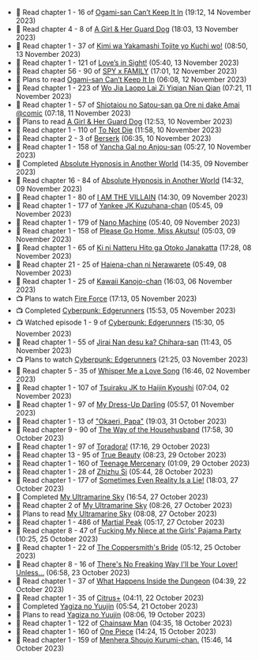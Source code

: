 <!-- ANILIST_ACTIVITY:start -->

-   📖 Read chapter 1 - 16 of [Ogami-san Can’t Keep It In](https://anilist.co/manga/101755) (19:12, 14 November 2023)
-   📖 Read chapter 4 - 8 of [A Girl & Her Guard Dog](https://anilist.co/manga/106315) (18:03, 13 November 2023)
-   📖 Read chapter 1 - 37 of [Kimi wa Yakamashi Tojite yo Kuchi wo!](https://anilist.co/manga/149337) (08:50, 13 November 2023)
-   📖 Read chapter 1 - 121 of [Love’s in Sight!](https://anilist.co/manga/107445) (05:40, 13 November 2023)
-   📖 Read chapter 56 - 90 of [SPY x FAMILY](https://anilist.co/manga/108556) (17:01, 12 November 2023)
-   📖 Plans to read [Ogami-san Can’t Keep It In](https://anilist.co/manga/101755) (06:08, 12 November 2023)
-   📖 Read chapter 1 - 223 of [Wo Jia Laopo Lai Zi Yiqian Nian Qian](https://anilist.co/manga/146267) (07:21, 11 November 2023)
-   📖 Read chapter 1 - 57 of [Shiotaiou no Satou-san ga Ore ni dake Amai @comic](https://anilist.co/manga/123130) (07:18, 11 November 2023)
-   📖 Plans to read [A Girl & Her Guard Dog](https://anilist.co/manga/106315) (12:53, 10 November 2023)
-   📖 Read chapter 1 - 110 of [To Not Die](https://anilist.co/manga/136099) (11:58, 10 November 2023)
-   📖 Read chapter 2 - 3 of [Berserk](https://anilist.co/manga/30002) (06:35, 10 November 2023)
-   📖 Read chapter 1 - 158 of [Yancha Gal no Anjou-san](https://anilist.co/manga/101315) (05:27, 10 November 2023)
-   📖 Completed [Absolute Hypnosis in Another World](https://anilist.co/manga/145575) (14:35, 09 November 2023)
-   📖 Read chapter 16 - 84 of [Absolute Hypnosis in Another World](https://anilist.co/manga/145575) (14:32, 09 November 2023)
-   📖 Read chapter 1 - 80 of [I AM THE VILLAIN](https://anilist.co/manga/145498) (14:30, 09 November 2023)
-   📖 Read chapter 1 - 177 of [Yankee JK Kuzuhana-chan](https://anilist.co/manga/116822) (05:45, 09 November 2023)
-   📖 Read chapter 1 - 179 of [Nano Machine](https://anilist.co/manga/120980) (05:40, 09 November 2023)
-   📖 Read chapter 1 - 158 of [Please Go Home, Miss Akutsu!](https://anilist.co/manga/113501) (05:03, 09 November 2023)
-   📖 Read chapter 1 - 65 of [Ki ni Natteru Hito ga Otoko Janakatta](https://anilist.co/manga/149544) (17:28, 08 November 2023)
-   📖 Read chapter 21 - 25 of [Haiena-chan ni Nerawarete](https://anilist.co/manga/170235) (05:49, 08 November 2023)
-   📖 Read chapter 1 - 25 of [Kawaii Kanojo-chan](https://anilist.co/manga/144155) (16:03, 06 November 2023)
-   📺 Plans to watch [Fire Force](https://anilist.co/anime/105310) (17:13, 05 November 2023)
-   📺 Completed [Cyberpunk: Edgerunners](https://anilist.co/anime/120377) (15:53, 05 November 2023)
-   📺 Watched episode 1 - 9 of [Cyberpunk: Edgerunners](https://anilist.co/anime/120377) (15:30, 05 November 2023)
-   📖 Read chapter 1 - 55 of [Jirai Nan desu ka? Chihara-san](https://anilist.co/manga/137714) (11:43, 05 November 2023)
-   📺 Plans to watch [Cyberpunk: Edgerunners](https://anilist.co/anime/120377) (21:25, 03 November 2023)
-   📖 Read chapter 5 - 35 of [Whisper Me a Love Song](https://anilist.co/manga/107987) (16:46, 02 November 2023)
-   📖 Read chapter 1 - 107 of [Tsuiraku JK to Haijin Kyoushi](https://anilist.co/manga/99737) (07:04, 02 November 2023)
-   📖 Read chapter 1 - 97 of [My Dress-Up Darling](https://anilist.co/manga/101583) (05:57, 01 November 2023)
-   📖 Read chapter 1 - 13 of ["Okaeri, Papa"](https://anilist.co/manga/154376) (19:03, 31 October 2023)
-   📖 Read chapter 9 - 90 of [The Way of the Househusband](https://anilist.co/manga/101233) (17:58, 30 October 2023)
-   📖 Read chapter 1 - 97 of [Toradora!](https://anilist.co/manga/34368) (17:16, 29 October 2023)
-   📖 Read chapter 13 - 95 of [True Beauty](https://anilist.co/manga/103995) (08:23, 29 October 2023)
-   📖 Read chapter 1 - 160 of [Teenage Mercenary](https://anilist.co/manga/126297) (01:09, 29 October 2023)
-   📖 Read chapter 1 - 28 of [Zhizhu Si](https://anilist.co/manga/161716) (05:44, 28 October 2023)
-   📖 Read chapter 1 - 177 of [Sometimes Even Reality Is a Lie!](https://anilist.co/manga/113076) (18:03, 27 October 2023)
-   📖 Completed [My Ultramarine Sky](https://anilist.co/manga/87432) (16:54, 27 October 2023)
-   📖 Read chapter 2 of [My Ultramarine Sky](https://anilist.co/manga/87432) (08:26, 27 October 2023)
-   📖 Plans to read [My Ultramarine Sky](https://anilist.co/manga/87432) (08:08, 27 October 2023)
-   📖 Read chapter 1 - 486 of [Martial Peak](https://anilist.co/manga/104494) (05:17, 27 October 2023)
-   📖 Read chapter 8 - 47 of [Fucking My Niece at the Girls' Pajama Party](https://anilist.co/manga/128678) (10:25, 25 October 2023)
-   📖 Read chapter 1 - 22 of [The Coppersmith's Bride](https://anilist.co/manga/117675) (05:12, 25 October 2023)
-   📖 Read chapter 8 - 16 of [There's No Freaking Way I'll be Your Lover! Unless...](https://anilist.co/manga/119650) (06:58, 23 October 2023)
-   📖 Read chapter 1 - 37 of [What Happens Inside the Dungeon](https://anilist.co/manga/117728) (04:39, 22 October 2023)
-   📖 Read chapter 1 - 35 of [Citrus+](https://anilist.co/manga/103884) (04:11, 22 October 2023)
-   📖 Completed [Yagiza no Yuujin](https://anilist.co/manga/86833) (05:54, 21 October 2023)
-   📖 Plans to read [Yagiza no Yuujin](https://anilist.co/manga/86833) (08:06, 19 October 2023)
-   📖 Read chapter 1 - 122 of [Chainsaw Man](https://anilist.co/manga/105778) (04:35, 18 October 2023)
-   📖 Read chapter 1 - 160 of [One Piece](https://anilist.co/manga/30013) (14:24, 15 October 2023)
-   📖 Read chapter 1 - 159 of [Menhera Shoujo Kurumi-chan.](https://anilist.co/manga/118584) (15:46, 14 October 2023)

<!-- ANILIST_ACTIVITY:end -->
